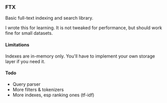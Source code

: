 ### FTX
Basic full-text indexing and search library.

I wrote this for learning. It is not tweaked for performance, but should work fine for small datasets.

#### Limitations
Indexes are in-memory only. You'll have to implement your own storage layer if you need it.

#### Todo
* Query parser
* More filters & tokenizers
* More indexes, esp ranking ones (tf-idf)